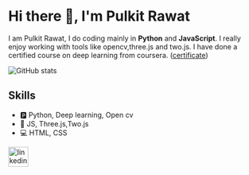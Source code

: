 # Hi there 👋, I'm Pulkit Rawat

I am Pulkit Rawat, I do coding mainly in **Python** and **JavaScript**. I really enjoy working with tools like opencv,three.js and two.js. I have done a certified course on deep learning from coursera. ([certificate](https://coursera.org/share/2d225ba7a627a21c52e7722620417d19))

![GitHub stats](https://github-readme-stats.vercel.app/api?username=PulkitRawat&show_icons=true)  
## Skills 
* 🅿️ Python, Deep learning, Open cv
* 🤳 JS, Three.js,Two.js
* 💻 HTML, CSS

[<img src='https://cdn.jsdelivr.net/npm/simple-icons@3.0.1/icons/linkedin.svg' alt='linkedin' height='40'>](https://www.linkedin.com/in/pulkit-rawat-ba554b26a/)  


